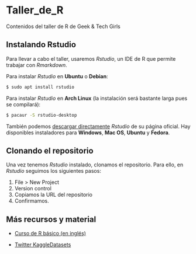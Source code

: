# Taller_de_R
Contenidos del taller de R de Geek &amp; Tech Girls

## Instalando Rstudio
Para llevar a cabo el taller, usaremos _Rstudio_, un IDE de R que permite trabajar con _Rmarkdown_. 

Para instalar _Rstudio_ en __Ubuntu__ o __Debian__:

```bash
$ sudo apt install rstudio
```

Para instalar _Rstudio_ en __Arch Linux__ (la instalación será bastante larga pues se compilará):

```bash
$ pacaur -S rstudio-desktop
```

También podemos [descargar directamente](https://www.rstudio.com/products/rstudio/download/) _Rstudio_ de su página oficial. Hay disponibles instaladores para __Windows__, __Mac OS__, __Ubuntu__ y __Fedora__.

## Clonando el repositorio
Una vez tenemos _Rstudio_ instalado, clonamos el repositorio. Para ello, en _Rstudio_ seguimos los siguientes pasos:

1. File > New Project
2. Version control
3. Copiamos la URL del repositorio
4. Confirmamos.

## Más recursos y material

* [Curso de R básico (en inglés)](https://www.datacamp.com/courses/free-introduction-to-r)

* [Twitter KaggleDatasets](https://twitter.com/KaggleDatasets)